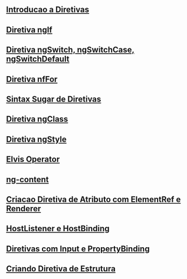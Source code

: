 ## [Introducao a Diretivas](_01-introducao-diretivas.md)
## [Diretiva ngIf](_02-diretiva-ngIf.md)
## [Diretiva ngSwitch, ngSwitchCase, ngSwitchDefault](_03-diretiva-ngSwitch-ngSwitchCase-ngSwitchDefault.md)
## [Diretiva nfFor](_04-diretiva-ngFor.md)
## [Sintax Sugar de Diretivas](_05-sintax-sugar-diretivas.md)
## [Diretiva ngClass](_06-diretiva-ngClass.md)
## [Diretiva ngStyle](_07-diretiva-ngStyle.md)
## [Elvis Operator](_08-elvis-operator.md)
## [ng-content](_09-ng-content.md)
## [Criacao Diretiva de Atributo com ElementRef e Renderer](_10-criando-diretiva-de-atributo-elementRef-e-Renderer.md)
## [HostListener e HostBinding](_11-hostListener-e-hostBinding.md)
## [Diretivas com Input e PropertyBinding](_12-diretivas-com-Input-e-property-binding.md)
## [Criando Diretiva de Estrutura](_13-criando-diretiva-de-estrutura.md)
